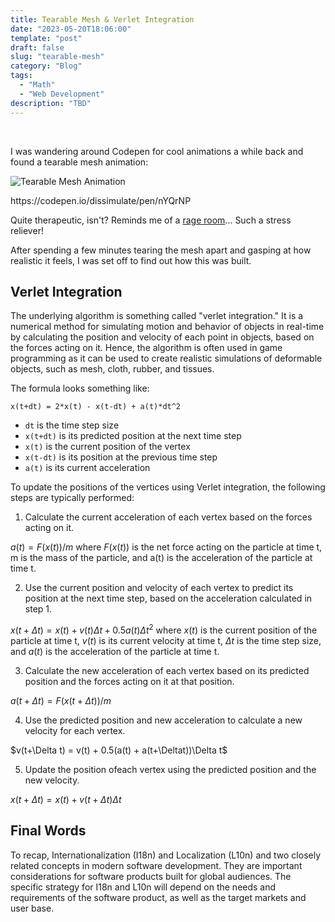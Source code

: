 ```yaml
---
title: Tearable Mesh & Verlet Integration
date: "2023-05-20T18:06:00"
template: "post"
draft: false
slug: "tearable-mesh"
category: "Blog"
tags:
  - "Math"
  - "Web Development"
description: "TBD"
---
```


<br>

I was wandering around Codepen for cool animations a while back and found a tearable mesh animation:

![Tearable Mesh Animation](/media/tearable-mesh.gif)
<figcaption>https://codepen.io/dissimulate/pen/nYQrNP</figcaption>

Quite therapeutic, isn't? Reminds me of a [rage room](https://en.wikipedia.org/wiki/Rage_room)... Such a stress reliever!

After spending a few minutes tearing the mesh apart and gasping at how realistic it feels, I was set off to find out how this was built.

## Verlet Integration

The underlying algorithm is something called "verlet integration." It is a numerical method for simulating motion and behavior of objects in real-time by calculating the position and velocity of each point in objects, based on the forces acting on it. Hence, the algorithm is often used in game programming as it can be used to create realistic simulations of deformable objects, such as mesh, cloth, rubber, and tissues.

The formula looks something like:

```
x(t+dt) = 2*x(t) - x(t-dt) + a(t)*dt^2
```

* `dt` is the time step size
* `x(t+dt)` is its predicted position at the next time step
* `x(t)` is the current position of the vertex
* `x(t-dt)` is its position at the previous time step
* `a(t)` is its current acceleration

To update the positions of the vertices using Verlet integration, the following steps are typically performed:

1. Calculate the current acceleration of each vertex based on the forces acting on it.

$a(t) = F(x(t)) / m$
where $F(x(t))$ is the net force acting on the particle at time t, m is the mass of the particle, and a(t) is the acceleration of the particle at time t.

2. Use the current position and velocity of each vertex to predict its position at the next time step, based on the acceleration calculated in step 1.

$x(t+\Delta t) = x(t) + v(t)\Delta t + 0.5a(t)\Delta t^2$
where $x(t)$ is the current position of the particle at time t, $v(t)$ is its current velocity at time t, $\Delta t$ is the time step size, and $a(t)$ is the acceleration of the particle at time t.

3. Calculate the new acceleration of each vertex based on its predicted position and the forces acting on it at that position.

$a(t+\Delta t) = F(x(t+\Delta t)) / m$

4. Use the predicted position and new acceleration to calculate a new velocity for each vertex.

$v(t+\Delta t) = v(t) + 0.5(a(t) + a(t+\Deltat))\Delta t$

5. Update the position ofeach vertex using the predicted position and the new velocity.

$x(t+\Delta t) = x(t) + v(t+\Delta t)\Delta t$

## Final Words 

To recap, Internationalization (I18n) and Localization (L10n) and two closely related concepts in modern software development. They are important considerations for software products built for global audiences. The specific strategy for I18n and L10n will depend on the needs and requirements of the software product, as well as the target markets and user base. 

<br>